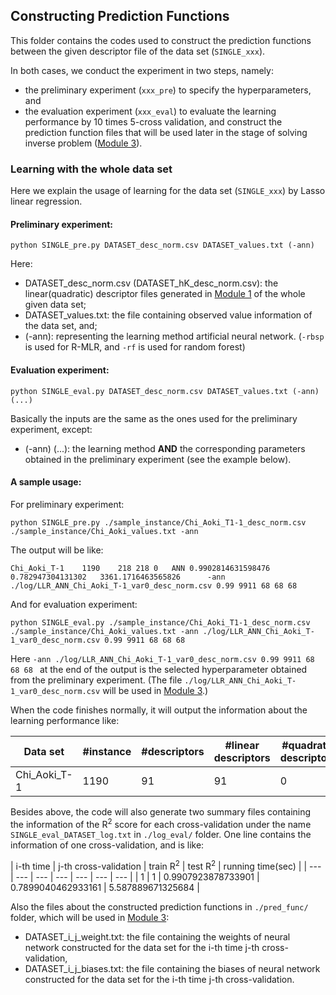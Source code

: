 ## Constructing Prediction Functions

This folder contains the codes used to construct the prediction functions between the given descriptor file of the data set (`SINGLE_xxx`).

In both cases, we conduct the experiment in two steps, namely:
- the preliminary experiment (`xxx_pre`) to specify the hyperparameters, and
- the evaluation experiment (`xxx_eval`) to evaluate the learning performance by 10 times 5-cross validation, and construct the prediction function files that will be used later in the stage of solving inverse problem ([Module 3](/chi-parameter/Module_3)).

### Learning with the whole data set

Here we explain the usage of learning for the data set (`SINGLE_xxx`) by Lasso linear regression. 

#### Preliminary experiment:

```
python SINGLE_pre.py DATASET_desc_norm.csv DATASET_values.txt (-ann)
```

Here:
- DATASET_desc_norm.csv (DATASET_hK_desc_norm.csv): the linear(quadratic) descriptor files generated in [Module 1](/HPS/Module_1) of the whole given data set;
- DATASET_values.txt: the file containing observed value information of the data set, and;
- (-ann): representing the learning method artificial neural network. (`-rbsp` is used for R-MLR, and `-rf` is used for random forest)

#### Evaluation experiment:

```
python SINGLE_eval.py DATASET_desc_norm.csv DATASET_values.txt (-ann) (...)
```

Basically the inputs are the same as the ones used for the preliminary experiment, except:
- (-ann) (...): the learning method **AND** the corresponding parameters obtained in the preliminary experiment (see the example below).

#### A sample usage:

For preliminary experiment:

```
python SINGLE_pre.py ./sample_instance/Chi_Aoki_T1-1_desc_norm.csv ./sample_instance/Chi_Aoki_values.txt -ann
```

The output will be like:

```
Chi_Aoki_T-1	1190	218	218	0	ANN	0.9902814631598476	0.782947304131302	3361.1716463565826		-ann ./log/LLR_ANN_Chi_Aoki_T-1_var0_desc_norm.csv 0.99 9911 68 68 68 	
```

And for evaluation experiment:

```
python SINGLE_eval.py ./sample_instance/Chi_Aoki_T1-1_desc_norm.csv ./sample_instance/Chi_Aoki_values.txt -ann ./log/LLR_ANN_Chi_Aoki_T-1_var0_desc_norm.csv 0.99 9911 68 68 68 
```

Here `-ann ./log/LLR_ANN_Chi_Aoki_T-1_var0_desc_norm.csv 0.99 9911 68 68 68 ` at the end of the output is the selected hyperparameter obtained from the preliminary experiment. (The file `./log/LLR_ANN_Chi_Aoki_T-1_var0_desc_norm.csv` will be used in [Module 3](/chi-parameter/Module_3).)

When the code finishes normally, it will output the information about the learning performance like:

| Data set | \#instance | \#descriptors | \#linear descriptors | \#quadratic descriptors | learning method | metric | median of train R<sup>2</sup> | min of train R<sup>2</sup> | max of train R<sup>2</sup> | median of test R<sup>2</sup> | min of test R<sup>2</sup> | max of test R<sup>2</sup> | running time(sec) |
| --- | --- | --- | --- | --- | --- | --- | --- | --- | --- | --- | --- | --- | --- |
| Chi_Aoki_T-1 | 1190 | 91 | 91 | 0 | ANN | R2 | 0.9902780508167244 | 0.9900185173321279 | 0.9919624783939708 | 0.8009358575320049 | 0.6454732122572822 | 0.8856786111564742 | 229.5918996334076 |

Besides above, the code will also generate two summary files containing the information of the R<sup>2</sup> score for each cross-validation under the name `SINGLE_eval_DATASET_log.txt` in `./log_eval/` folder. One line contains the information of one cross-validation, and is like:

| i-th time | j-th cross-validation | train R<sup>2</sup> | test R<sup>2</sup> | running time(sec) | 
| --- | --- | --- | --- | --- | --- | --- |
| 1 | 1 | 0.9907923878733901 | 0.7899040462933161 | 5.587889671325684 | 

Also the files about the constructed prediction functions in `./pred_func/` folder, which will be used in [Module 3](/chi-parameter/Module_3):
- DATASET_i_j_weight.txt: the file containing the weights of neural network constructed for the data set for the i-th time j-th cross-validation,
- DATASET_i_j_biases.txt: the file containing the biases of neural network constructed for the data set for the i-th time j-th cross-validation.

